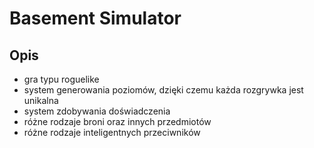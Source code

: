 #  Basement Simulator

## Opis
* gra typu roguelike
* system generowania poziomów, dzięki czemu każda rozgrywka jest unikalna
* system zdobywania doświadczenia
* różne rodzaje broni oraz innych przedmiotów
* różne rodzaje inteligentnych przeciwników